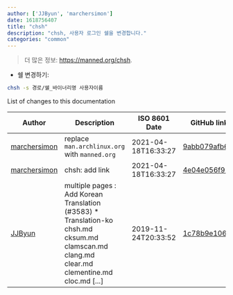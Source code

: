 ```yaml
---
author: ['JJByun', 'marchersimon']
date: 1618756407
title: "chsh"
description: "chsh, 사용자 로그인 쉘을 변경합니다."
categories: "common"
---
```

> 더 많은 정보: <https://manned.org/chsh>.

- 쉘 변경하기:

```bash
chsh -s 경로/쉘_바이너리명 사용자이름
```
List of changes to this documentation


Author | Description | ISO 8601 Date | GitHub link
------|-----|-----|-----
[marchersimon](mailto:marchersimon@zohomail.eu) | replace `man.archlinux.org` with `manned.org` | 2021-04-18T16:33:27 | [9abb079afb69](https://github.com/tldr-pages/tldr/commit/9abb079afb6972f3de61a30e1b3fb849ad4b68d9)
[marchersimon](mailto:marchersimon@zohomail.eu) | chsh: add link | 2021-04-18T16:33:27 | [4e04e056f91a](https://github.com/tldr-pages/tldr/commit/4e04e056f91a413edde013cae2a1bd9b30def4a7)
[JJByun](mailto:jd0909@naver.com) | multiple pages : Add Korean Translation (#3583) * Translation-ko chsh.md cksum.md clamscan.md clang.md clear.md clementine.md cloc.md [...] | 2019-11-24T20:33:52 | [1c78b9e10694](https://github.com/tldr-pages/tldr/commit/1c78b9e10694d378aa40b6236450be14a3ef6a21)

